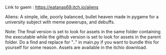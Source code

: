Link to gaem : https://eatanas69.itch.io/aliens

Aliens: A simple, idle, poorly balanced, bullet heaven made in pygame for a university subject with meme powerups, and debuffs.

Note: The final version is set to look for assets in the same folder containing the executable while the github version is set to look for assets in the parent folder. Do a find and replace for ".." in main.py if you want to bundle this for yourself for some reason. Assets are available in the itchio download.
